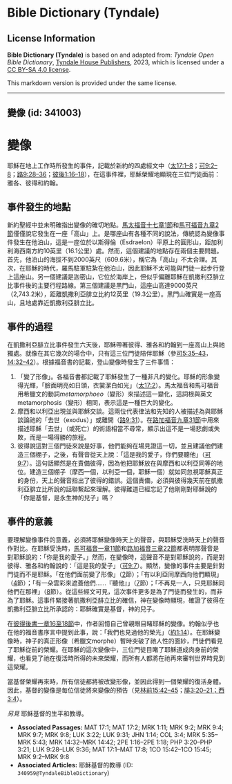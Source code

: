# Bible Dictionary (Tyndale)

## License Information

**Bible Dictionary (Tyndale)** is based on and adapted from: _Tyndale Open Bible Dictionary_, [Tyndale House Publishers](https://tyndaleopenresources.com/), 2023, which is licensed under a [CC BY-SA 4.0 license](https://creativecommons.org/licenses/by-sa/4.0/legalcode.en).

This markdown version is provided under the same license.



--------------------------------

## 變像 (id: 341003)

變像
==

耶穌在地上工作時所發生的事件，記載於新約的四處經文中（[太17:1–8](https://ref.ly/Matt17:1-Matt17:8)；[可9:2–8](https://ref.ly/Mark9:2-Mark9:8)；[路9:28–36](https://ref.ly/Luke9:28-Luke9:36)；[彼後1:16–18](https://ref.ly/2Pet1:16-2Pet1:18)），在這事件裡，耶穌榮耀地顯現在三位門徒面前：雅各、彼得和約翰。

事件發生的地點
-------

新約聖經中並未明確指出變像的確切地點。[馬太福音十七章1節](https://ref.ly/Matt17:1)和[馬可福音九章2節](https://ref.ly/Mark9:2)僅僅說它發生在一座「高山」上。是哪座山有各種不同的說法，傳統認為變像事件發生在他泊山，這是一座位於以斯得倫（Esdraelon）平原上的圓形山，距加利利海西南方約10英里（16\.1公里）處。然而，這個建議的地點存在兩個主要問題。首先，他泊山的海拔不到2000英尺（609\.6米），稱它為「高山」不太合理。其次，在耶穌的時代，羅馬駐軍駐紮在他泊山，因此耶穌不太可能與門徒一起步行登上這座山。另一個建議是迦密山，它位於海岸上，但似乎偏離耶穌在凱撒利亞腓立比事件後的主要行程路線。第三個建議是黑門山，這座山高達9000英尺（2,743\.2米），距離凱撒利亞腓立比約12英里（19\.3公里）。黑門山確實是一座高山，且地處靠近凱撒利亞腓立比。

事件的過程
-----

在凱撒利亞腓立比事件發生六天後，耶穌帶著彼得、雅各和約翰到一座高山上與祂獨處。就像在其它幾次的場合中，只有這三位門徒陪伴耶穌（參[可5:35–43](https://ref.ly/Mark5:35-Mark5:43)，[14:32–42](https://ref.ly/Mark14:32-Mark14:42)）。根據福音書的記載，登山變像時發生了三件事情：

1. 「變了形像」。各福音書都記載了耶穌發生了一種非凡的變化。耶穌的形象變得光輝，「臉面明亮如日頭，衣裳潔白如光」（[太17:2](https://ref.ly/Matt17:2)）。馬太福音和馬可福音用希臘文的動詞*metamorphoeo*（變形）來描述這一變化，這詞根與英文metamorphosis（變形）相同，表示這是一種巨大的變化。
2. 摩西和以利亞出現並與耶穌交談。這兩位代表律法和先知的人被描述為與耶穌談論祂的「去世（exodus）」或離開（[路9:31](https://ref.ly/Luke9:31)）。在[路加福音九章31節](https://ref.ly/Luke9:31)中用來描述耶穌「去世」（或死亡）的術語相當不尋常，顯示出這不是一場悲劇或失敗，而是一場得勝的旅程。
3. 彼得說這對三個門徒來說是好事，他們能夠在場見證這一切，並且建議他們建造三個棚子，之後，有聲音從天上說：「這是我的愛子，你們要聽他」（[可9:7](https://ref.ly/Mark9:7)）。這句話顯然是在責備彼得，因為他把耶穌放在與摩西和以利亞同等的地位。建造三個棚子（摩西一個，以利亞一個，耶穌一個）就如同忽視耶穌真正的身份，天上的聲音指出了彼得的錯誤。這個責備，必須與彼得幾天前在凱撒利亞腓立比所說的話聯繫起來理解。彼得難道已經忘記了他剛剛對耶穌說的「你是基督，是永生神的兒子」嗎？

事件的意義
-----

要理解變像事件的意義，必須將耶穌變像時天上的聲音，與耶穌受洗時天上的聲音作對比。在耶穌受洗時，[馬可福音一章11節](https://ref.ly/Mark1:11)和[路加福音三章22節](https://ref.ly/Luke3:22)都表明那聲音是對耶穌說的：「你是我的愛子。」然而，在變像時，這聲音不是對耶穌說的，而是對彼得、雅各和約翰說的：「這是我的愛子」（[可9:7](https://ref.ly/Mark9:7)）。顯然，變像的事件主要是針對門徒而不是耶穌。「在他們面前變了形像」（[2](https://ref.ly/Mark9:2)節）；「有以利亞同摩西向他們顯現」（[4](https://ref.ly/Mark9:4)節）；「有一朵雲彩來遮蓋他們……『聽他』」（[7](https://ref.ly/Mark9:7)節）；「不再見一人，只見耶穌同他們在那裡」（[8](https://ref.ly/Mark9:8)節）。從這些經文可見，這次事件更多是為了門徒而發生的，而非為了耶穌。這事件緊接著凱撒利亞腓立比的確信，神在變像時顯現，確證了彼得在凱撒利亞腓立比所承認的：耶穌確實是基督，神的兒子。

在[彼得後書一章16至18節](https://ref.ly/2Pet1:16-2Pet1:18)中，作者回憶自己曾親眼目睹耶穌的變像。約翰似乎也在他的福音書序言中提到此事，說：「我們也見過他的榮光」（[約1:14](https://ref.ly/John1:14)）。在耶穌變像時，神子的真正形像（希臘文morphe）暫時突破了祂人性的面紗，門徒們看見了耶穌從前的榮耀。在耶穌的這次變像中，三位門徒目睹了耶穌道成肉身前的榮耀，也看見了祂在復活時所得的未來榮耀，而所有人都將在祂再來審判世界時見到這榮耀。

當基督榮耀再來時，所有信徒都將被改變形像，並因此得到一個榮耀的復活身體。因此，基督的變像是每位信徒將來變像的預告（見[林前15:42–45](https://ref.ly/1Cor15:42-1Cor15:45)；[腓3:20–21；](https://ref.ly/Phil3:20-Phil3:21)[西3:4](https://ref.ly/Col3:4)）。

*另見* 耶穌基督的生平和教導。

* **Associated Passages:** MAT 17:1; MAT 17:2; MRK 1:11; MRK 9:2; MRK 9:4; MRK 9:7; MRK 9:8; LUK 3:22; LUK 9:31; JHN 1:14; COL 3:4; MRK 5:35–MRK 5:43; MRK 14:32–MRK 14:42; 2PE 1:16–2PE 1:18; PHP 3:20–PHP 3:21; LUK 9:28–LUK 9:36; MAT 17:1–MAT 17:8; 1CO 15:42–1CO 15:45; MRK 9:2–MRK 9:8
* **Associated Articles:** 耶穌基督的教導 (ID: `340959@TyndaleBibleDictionary`)

